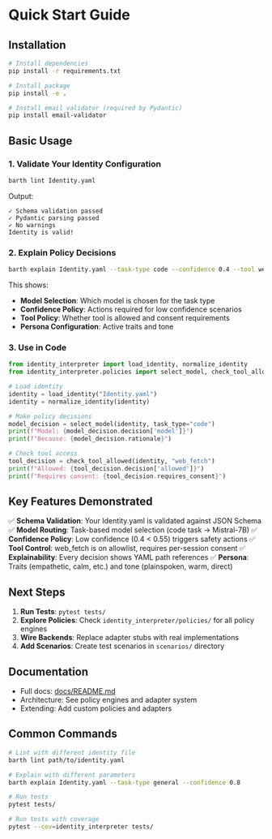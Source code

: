 # Quick Start Guide

## Installation

```bash
# Install dependencies
pip install -r requirements.txt

# Install package
pip install -e .

# Install email validator (required by Pydantic)
pip install email-validator
```

## Basic Usage

### 1. Validate Your Identity Configuration

```bash
barth lint Identity.yaml
```

Output:
```
✓ Schema validation passed
✓ Pydantic parsing passed
✓ No warnings
Identity is valid!
```

### 2. Explain Policy Decisions

```bash
barth explain Identity.yaml --task-type code --confidence 0.4 --tool web_fetch
```

This shows:
- **Model Selection**: Which model is chosen for the task type
- **Confidence Policy**: Actions required for low confidence scenarios
- **Tool Policy**: Whether tool is allowed and consent requirements
- **Persona Configuration**: Active traits and tone

### 3. Use in Code

```python
from identity_interpreter import load_identity, normalize_identity
from identity_interpreter.policies import select_model, check_tool_allowed

# Load identity
identity = load_identity("Identity.yaml")
identity = normalize_identity(identity)

# Make policy decisions
model_decision = select_model(identity, task_type="code")
print(f"Model: {model_decision.decision['model']}")
print(f"Because: {model_decision.rationale}")

# Check tool access
tool_decision = check_tool_allowed(identity, "web_fetch")
print(f"Allowed: {tool_decision.decision['allowed']}")
print(f"Requires consent: {tool_decision.requires_consent}")
```

## Key Features Demonstrated

✅ **Schema Validation**: Your Identity.yaml is validated against JSON Schema
✅ **Model Routing**: Task-based model selection (code task → Mistral-7B)
✅ **Confidence Policy**: Low confidence (0.4 < 0.55) triggers safety actions
✅ **Tool Control**: web_fetch is on allowlist, requires per-session consent
✅ **Explainability**: Every decision shows YAML path references
✅ **Persona**: Traits (empathetic, calm, etc.) and tone (plainspoken, warm, direct)

## Next Steps

1. **Run Tests**: `pytest tests/`
2. **Explore Policies**: Check `identity_interpreter/policies/` for all policy engines
3. **Wire Backends**: Replace adapter stubs with real implementations
4. **Add Scenarios**: Create test scenarios in `scenarios/` directory

## Documentation

- Full docs: [docs/README.md](docs/README.md)
- Architecture: See policy engines and adapter system
- Extending: Add custom policies and adapters

## Common Commands

```bash
# Lint with different identity file
barth lint path/to/identity.yaml

# Explain with different parameters
barth explain Identity.yaml --task-type general --confidence 0.8

# Run tests
pytest tests/

# Run tests with coverage
pytest --cov=identity_interpreter tests/
